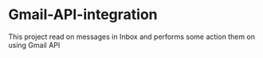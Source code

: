 # Gmail-API-integration
This project read on messages in Inbox and performs some action them on using Gmail API
